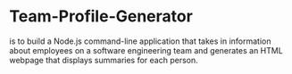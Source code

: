 # Team-Profile-Generator
is to build a Node.js command-line application that takes in information about employees on a software engineering team and generates an HTML webpage that displays summaries for each person.
